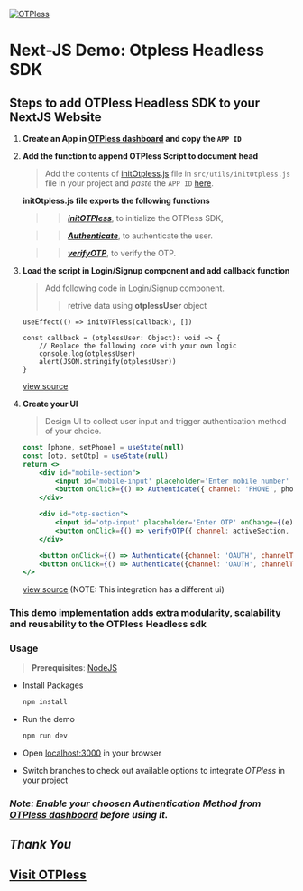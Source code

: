 [![OTPless](https://d1j61bbz9a40n6.cloudfront.net/website/home/v4/logo/white_logo.svg)](https://otpless.com/)

# Next-JS Demo: Otpless Headless SDK

## Steps to add OTPless Headless SDK to your NextJS Website

1. **Create an App in [OTPless dashboard](https://otpless.com/dashboard/customer/dev-settings) and copy the `APP ID`**
2. **Add the function to append OTPless Script to document head**

    > Add the contents of [initOtpless.js](./src/utils/initOtpless.ts) file in `src/utils/initOtpless.js` file in your project and *paste* the `APP ID` [here](./src/utils/initOtpless.ts#L17).

    **initOtpless.js file exports the following functions**

    >> ***[initOTPless](./src/utils/initOtpless.ts#L9)***, to initialize the OTPless SDK,

    >> ***[Authenticate](./src/utils/initOtpless.ts#L37)***, to authenticate the user.

    >> ***[verifyOTP](./src/utils/initOtpless.ts#L89)***, to verify the OTP.



3. **Load the script in Login/Signup component and add callback function**

    > Add following code in Login/Signup component.
    >> retrive data using **otplessUser** object

    ```tsx
    useEffect(() => initOTPless(callback), [])

    const callback = (otplessUser: Object): void => {
		// Replace the following code with your own logic
		console.log(otplessUser)
		alert(JSON.stringify(otplessUser))
	}
    ```

    [view source](./src/app/page.tsx#L12)

4. **Create your UI**

    > Design UI to collect user input and trigger authentication method of your choice.

    ```jsx
    const [phone, setPhone] = useState(null)
	const [otp, setOtp] = useState(null)
    return <>
        <div id="mobile-section">
            <input id='mobile-input' placeholder='Enter mobile number' onChange={(e) => setPhone(e.target.value)} />
            <button onClick={() => Authenticate({ channel: 'PHONE', phone })}>Request OTP</button>
        </div>

        <div id="otp-section">
            <input id='otp-input' placeholder='Enter OTP' onChange={(e) => setOtp(e.target.value)} minLength={6} maxLength={6} />
            <button onClick={() => verifyOTP({ channel: activeSection, otp, phone })}>Verify OTP</button>
        </div>

        <button onClick={() => Authenticate({channel: 'OAUTH', channelType:'WHATSAPP' })}>Authenticate with WhatsApp</button>
        <button onClick={() => Authenticate({channel: 'OAUTH', channelType:'GOOGLE'})}>Authenticate with Gmail</button>
    </>
    ```
    [view source](./src/app/page.tsx#L37)  (NOTE: This integration has a different ui)

### This demo implementation adds extra modularity, scalability and reusability to the OTPless Headless sdk

### Usage

> **Prerequisites**: [NodeJS](https://nodejs.org/en)

- Install Packages

    ```bash
    npm install
    ```

- Run the demo

    ```bash
    npm run dev
    ```

- Open [localhost:3000](http://localhost:3000) in your browser
- Switch branches to check out available options to integrate *OTPless* in your project

### ***Note: Enable your choosen Authentication Method from [OTPless dashboard](https://otpless.com/dashboard/customer/channels) before using it.***

## *Thank You*

## [Visit OTPless](https://otpless.com/platforms/react)
